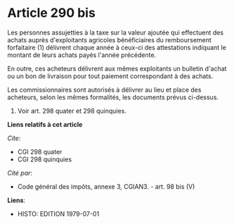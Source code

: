 # Article 290 bis

Les personnes assujetties à la taxe sur la valeur ajoutée qui effectuent des achats auprès d'exploitants agricoles
bénéficiaires du remboursement forfaitaire (1) délivrent chaque année à ceux-ci des attestations indiquant le montant de
leurs achats payés l'année précédente.

En outre, ces acheteurs délivrent aux mêmes exploitants un bulletin d'achat ou un bon de livraison pour tout paiement
correspondant à des achats.

Les commissionnaires sont autorisés à délivrer au lieu et place des acheteurs, selon les mêmes formalités, les documents
prévus ci-dessus.

1)  Voir art. 298 quater et 298 quinquies.

**Liens relatifs à cet article**

_Cite_:

  - CGI 298 quater
  - CGI 298 quinquies

_Cité par_:

  - Code général des impôts, annexe 3, CGIAN3. - art. 98 bis (V)

**Liens**:

  - HISTO: EDITION 1979-07-01

